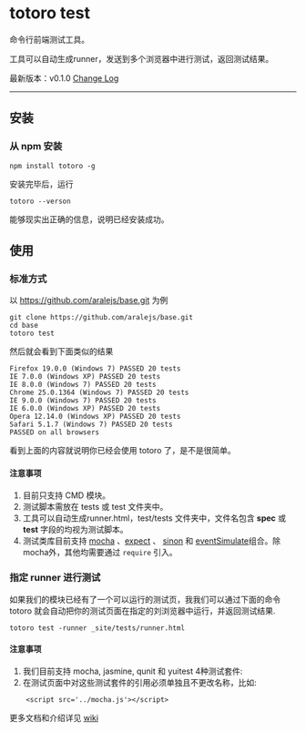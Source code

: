 # totoro test

命令行前端测试工具。

工具可以自动生成runner，发送到多个浏览器中进行测试，返回测试结果。

最新版本：v0.1.0 [Change Log](https://github.com/totorojs/totoro-test/wiki/change-log)

---

## 安装

### 从 npm 安装

```
npm install totoro -g

```
安装完毕后，运行

```
totoro --verson
```
能够现实出正确的信息，说明已经安装成功。


## 使用

### 标准方式

以 https://github.com/aralejs/base.git 为例

```
git clone https://github.com/aralejs/base.git
cd base
totoro test
```
然后就会看到下面类似的结果

```
Firefox 19.0.0 (Windows 7) PASSED 20 tests
IE 7.0.0 (Windows XP) PASSED 20 tests
IE 8.0.0 (Windows 7) PASSED 20 tests
Chrome 25.0.1364 (Windows 7) PASSED 20 tests
IE 9.0.0 (Windows 7) PASSED 20 tests
IE 6.0.0 (Windows XP) PASSED 20 tests
Opera 12.14.0 (Windows XP) PASSED 20 tests
Safari 5.1.7 (Windows 7) PASSED 20 tests
PASSED on all browsers
```

看到上面的内容就说明你已经会使用 totoro 了，是不是很简单。

#### 注意事项
1. 目前只支持 CMD 模块。
2. 测试脚本需放在 tests 或 test 文件夹中。
3. 工具可以自动生成runner.html，test/tests 文件夹中，文件名包含 __spec__ 或 __test__ 字段的均视为测试脚本。
4. 测试类库目前支持 [mocha](https://github.com/totorojs/totoro-test/wiki/mocha) 、[expect](https://github.com/totorojs/totoro-test/wiki/expect) 、 [sinon](https://github.com/totorojs/totoro-test/wiki/sinon) 和 [eventSimulate](https://github.com/aralejs/event-simulate)组合。除mocha外，其他均需要通过 `require` 引入。

### 指定 runner 进行测试

如果我们的模块已经有了一个可以运行的测试页，我我们可以通过下面的命令 totoro 就会自动把你的测试页面在指定的刘浏览器中运行，并返回测试结果.

```
totoro test -runner _site/tests/runner.html
```

#### 注意事项

1. 我们目前支持 mocha, jasmine, qunit 和 yuitest 4种测试套件:
2. 在测试页面中对这些测试套件的引用必须单独且不更改名称，比如:

```
    <script src='../mocha.js'></script>
```



更多文档和介绍详见 [wiki](https://github.com/totorojs/totoro-test/wiki)

